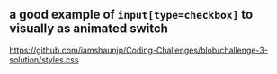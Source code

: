 
## a good example of `input[type=checkbox]` to visually as animated switch
https://github.com/iamshaunjp/Coding-Challenges/blob/challenge-3-solution/styles.css
